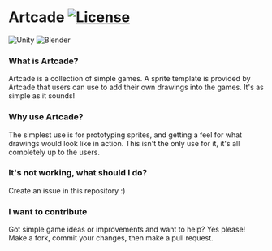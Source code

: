 # Artcade [![License](https://img.shields.io/badge/License-EPL_2.0-red.svg)](https://opensource.org/licenses/EPL-2.0)


![Unity](https://img.shields.io/badge/Unity-100000?style=for-the-badge&logo=unity&logoColor=white) ![Blender](https://img.shields.io/badge/blender-%23F5792A.svg?style=for-the-badge&logo=blender&logoColor=white)

### What is Artcade?
Artcade is a collection of simple games. A sprite template is provided by Artcade that users can use to add their own drawings into the games. It's as simple as it sounds!

### Why use Artcade?
The simplest use is for prototyping sprites, and getting a feel for what drawings would look like in action. This isn't the only use for it, it's all completely up to the users.

### It's not working, what should I do?
Create an issue in this repository :)

### I want to contribute
Got simple game ideas or improvements and want to help? Yes please!
Make a fork, commit your changes, then make a pull request.
